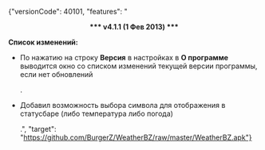 ﻿{"versionCode": 40101, 
"features": "<center><strong>*** v4.1.1 (1 Фев 2013) ***</strong></center><p>
<strong>Список изменений:</strong><p>
* По нажатию на строку <strong>Версия</strong> в настройках в <strong>О программе</strong> выводится окно со списком изменений текущей версии программы, если нет обновлений<p>.
* Добавил возможность выбора символа для отображения в статусбаре (либо температура либо погода)<p>.", 
"target": "https://github.com/BurgerZ/WeatherBZ/raw/master/WeatherBZ.apk"}